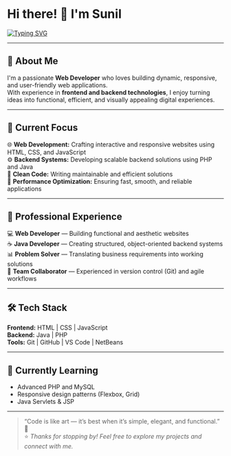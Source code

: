 # Hi there! 👋 I'm Sunil
[![Typing SVG](https://readme-typing-svg.herokuapp.com?font=Fira+Code&pause=1000&color=00BFFF&width=435&lines=Web+Developer;Java+Programmer;PHP+Backend+Developer;Tech+Enthusiast;Lifelong+Learner)](https://git.io/typing-svg)

---

## 🚀 About Me  
I'm a passionate **Web Developer** who loves building dynamic, responsive, and user-friendly web applications.  
With experience in **frontend and backend technologies**, I enjoy turning ideas into functional, efficient, and visually appealing digital experiences.

---

## 🎯 Current Focus  
🌐 **Web Development:** Crafting interactive and responsive websites using HTML, CSS, and JavaScript  
⚙️ **Backend Systems:** Developing scalable backend solutions using PHP and Java  
🧩 **Clean Code:** Writing maintainable and efficient solutions  
🚀 **Performance Optimization:** Ensuring fast, smooth, and reliable applications  

---

## 🏢 Professional Experience  
💻 **Web Developer** — Building functional and aesthetic websites  
☕ **Java Developer** — Creating structured, object-oriented backend systems  
📊 **Problem Solver** — Translating business requirements into working solutions  
🤝 **Team Collaborator** — Experienced in version control (Git) and agile workflows  

---

## 🛠️ Tech Stack  
**Frontend:** HTML | CSS | JavaScript  
**Backend:** Java | PHP  
**Tools:** Git | GitHub | VS Code | NetBeans  

---

## 🌱 Currently Learning  
- Advanced PHP and MySQL  
- Responsive design patterns (Flexbox, Grid)  
- Java Servlets & JSP  
---

> “Code is like art — it’s best when it’s simple, elegant, and functional.” 🎨  
⭐ *Thanks for stopping by! Feel free to explore my projects and connect with me.*

